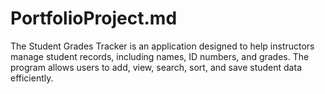 # PortfolioProject.md
The Student Grades Tracker is an application designed to help instructors manage student records, including names, ID numbers, and grades. The program allows users to add, view, search, sort, and save student data efficiently.
